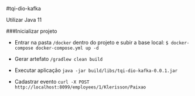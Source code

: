 #tqi-dio-kafka

Utilizar Java 11

###Inicializar projeto
- Entrar na pasta `/docker` dentro do projeto e subir a base local: `$ docker-compose docker-compose.yml up -d`

- Gerar artefato `/gradlew clean build`

- Executar aplicação `java -jar build/libs/tqi-dio-kafka-0.0.1.jar`

- Cadastrar evento `curl -X POST http://localhost:8099/employees/1/Klerisson/Paixao`